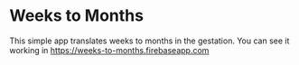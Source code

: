 # Weeks to Months
This simple app translates weeks to months in the gestation.
You can see it working in https://weeks-to-months.firebaseapp.com 
